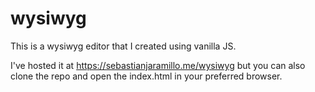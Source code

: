 # wysiwyg

This is a wysiwyg editor that I created using vanilla JS.

I've hosted  it at https://sebastianjaramillo.me/wysiwyg but you can also clone the repo and open the index.html in your preferred browser.